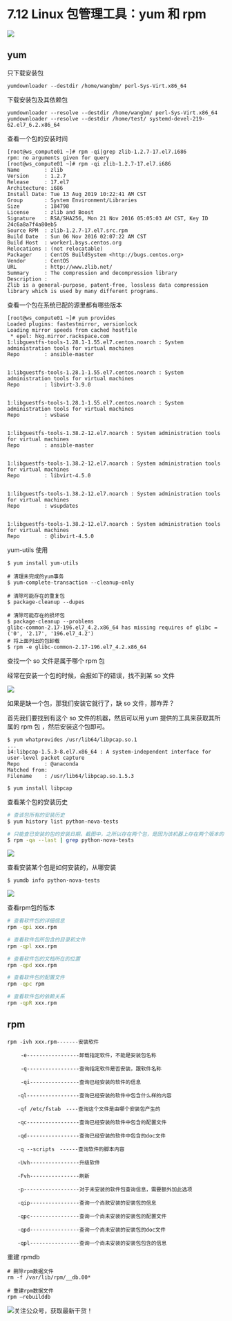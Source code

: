 # 7.12 Linux 包管理工具：yum 和 rpm

![](http://image.iswbm.com/20200602135014.png)

## yum

只下载安装包

```shell
yumdownloader --destdir /home/wangbm/ perl-Sys-Virt.x86_64
```

下载安装包及其依赖包

```shell
yumdownloader --resolve --destdir /home/wangbm/ perl-Sys-Virt.x86_64
yumdownloader --resolve --destdir /home/test/ systemd-devel-219-62.el7_6.2.x86_64
```

查看一个包的安装时间

```
[root@ws_compute01 ~]# rpm -qi|grep zlib-1.2.7-17.el7.i686
rpm: no arguments given for query
[root@ws_compute01 ~]# rpm -qi zlib-1.2.7-17.el7.i686
Name        : zlib
Version     : 1.2.7
Release     : 17.el7
Architecture: i686
Install Date: Tue 13 Aug 2019 10:22:41 AM CST
Group       : System Environment/Libraries
Size        : 184798
License     : zlib and Boost
Signature   : RSA/SHA256, Mon 21 Nov 2016 05:05:03 AM CST, Key ID 24c6a8a7f4a80eb5
Source RPM  : zlib-1.2.7-17.el7.src.rpm
Build Date  : Sun 06 Nov 2016 02:07:22 AM CST
Build Host  : worker1.bsys.centos.org
Relocations : (not relocatable)
Packager    : CentOS BuildSystem <http://bugs.centos.org>
Vendor      : CentOS
URL         : http://www.zlib.net/
Summary     : The compression and decompression library
Description :
Zlib is a general-purpose, patent-free, lossless data compression
library which is used by many different programs.
```

查看一个包在系统已配的源里都有哪些版本

```
[root@ws_compute01 ~]# yum provides 
Loaded plugins: fastestmirror, versionlock
Loading mirror speeds from cached hostfile
 * epel: hkg.mirror.rackspace.com
1:libguestfs-tools-1.28.1-1.55.el7.centos.noarch : System administration tools for virtual machines
Repo        : ansible-master


1:libguestfs-tools-1.28.1-1.55.el7.centos.noarch : System administration tools for virtual machines
Repo        : libvirt-3.9.0


1:libguestfs-tools-1.28.1-1.55.el7.centos.noarch : System administration tools for virtual machines
Repo        : wsbase


1:libguestfs-tools-1.38.2-12.el7.noarch : System administration tools for virtual machines
Repo        : ansible-master


1:libguestfs-tools-1.38.2-12.el7.noarch : System administration tools for virtual machines
Repo        : libvirt-4.5.0


1:libguestfs-tools-1.38.2-12.el7.noarch : System administration tools for virtual machines
Repo        : wsupdates


1:libguestfs-tools-1.38.2-12.el7.noarch : System administration tools for virtual machines
Repo        : @libvirt-4.5.0

```



 yum-utils 使用

```shell
$ yum install yum-utils

# 清理未完成的yum事务
$ yum-complete-transaction --cleanup-only

# 清除可能存在的重复包
$ package-cleanup --dupes

# 清除可能存在的损坏包
$ package-cleanup --problems
glibc-common-2.17-196.el7_4.2.x86_64 has missing requires of glibc = ('0', '2.17', '196.el7_4.2')
# 将上面列出的包卸载
$ rpm -e glibc-common-2.17-196.el7_4.2.x86_64
```



查找一个 so 文件是属于哪个 rpm 包

经常在安装一个包的时候，会报如下的错误，找不到某 so 文件

![](http://image.python-online.cn/20191219152328.png)

如果是缺一个包，那我们安装它就行了，缺 so 文件，那咋弄？

首先我们要找到有这个 so 文件的机器，然后可以用 yum 提供的工具来获取其所属的 rpm 包 ，然后安装这个包即可。

```shell
$ yum whatprovides /usr/lib64/libpcap.so.1
...
14:libpcap-1.5.3-8.el7.x86_64 : A system-independent interface for user-level packet capture
Repo        : @anaconda
Matched from:
Filename    : /usr/lib64/libpcap.so.1.5.3

$ yum install libpcap
```



查看某个包的安装历史

```bash
# 查该包所有的安装历史
$ yum history list python-nova-tests

# 只能查已安装的包的安装日期。截图中，之所以存在两个包，是因为该机器上存在两个版本的包
$ rpm -qa --last | grep python-nova-tests
```

![](http://image.python-online.cn/20191225173340.png)



查看安装某个包是如何安装的，从哪安装

```bash
$ yumdb info python-nova-tests
```

![](http://image.python-online.cn/20191225175350.png)



查看rpm包的版本

```bash
# 查看软件包的详细信息
rpm -qpi xxx.rpm

# 查看软件包所包含的目录和文件
rpm -qpl xxx.rpm 

# 查看软件包的文档所在的位置
rpm -qpd xxx.rpm

# 查看软件包的配置文件
rpm -qpc rpm

# 查看软件包的依赖关系
rpm -qpR xxx.rpm
```



## rpm

```shell
rpm -ivh xxx.rpm-------安装软件

　　 -e-----------------卸载指定软件，不能是安装包名称

　　 -q-----------------查询指定软件是否安装，跟软件名称

　　 -qi----------------查询已经安装的软件的信息

　　-ql-----------------查询已经安装的软件中包含什么样的内容

　　-qf /etc/fstab　----查询这个文件是由哪个安装包产生的

　　-qc-----------------查询已经安装的软件中包含的配置文件

　　-qd-----------------查询已经安装的软件中包含的doc文件

　　-q --scripts　------查询软件的脚本内容

　　-Uvh----------------升级软件

　　-Fvh----------------刷新

　　-p------------------对于未安装的软件包查询信息，需要额外加此选项

　　-qip----------------查询一个尚款安装的安装包的信息

　　-qpc----------------查询一个尚未安装的安装包的配置文件

　　-qpd----------------查询一个尚未安装的安装包的doc文件

　　-qpl----------------查询一个尚未安装的安装包包含的信息
```

重建 rpmdb

```shell
# 删除rpm数据文件
rm -f /var/lib/rpm/__db.00*   

# 重建rpm数据文件
rpm –rebuilddb                
```





![关注公众号，获取最新干货！](http://image.python-online.cn/image-20200320125724880.png)